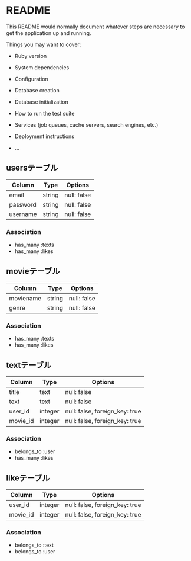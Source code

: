 # README

This README would normally document whatever steps are necessary to get the
application up and running.

Things you may want to cover:

* Ruby version

* System dependencies

* Configuration

* Database creation

* Database initialization

* How to run the test suite

* Services (job queues, cache servers, search engines, etc.)

* Deployment instructions

* ...

## usersテーブル
|Column|Type|Options|
|------|----|-------|
|email|string|null: false|
|password|string|null: false|
|username|string|null: false|
### Association
- has_many :texts
- has_many :likes

## movieテーブル
|Column|Type|Options|
|------|----|-------|
|moviename|string|null: false|
|genre|string|null: false|
### Association
- has_many :texts
- has_many :likes

## textテーブル
|Column|Type|Options|
|------|----|-------|
|title|text|null: false|
|text|text|null: false|
|user_id|integer|null: false, foreign_key: true|
|movie_id|integer|null: false, foreign_key: true|
### Association
- belongs_to :user
- has_many :likes

## likeテーブル
|Column|Type|Options|
|------|----|-------|
|user_id|integer|null: false, foreign_key: true|
|movie_id|integer|null: false, foreign_key: true|
### Association
- belongs_to :text
- belongs_to :user